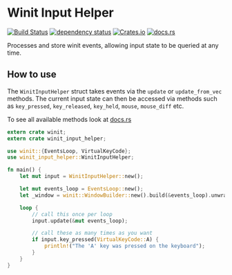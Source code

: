 # Winit Input Helper
[![Build Status](https://travis-ci.org/rukai/winit_input_helper.svg?branch=master)](https://travis-ci.org/rukai/winit_input_helper) [![dependency status](https://deps.rs/repo/github/rukai/winit_input_helper/status.svg)](https://deps.rs/repo/github/rukai/winit_input_helper) [![Crates.io](https://img.shields.io/crates/v/winit_input_helper.svg)](https://crates.io/crates/winit_input_helper) [![docs.rs](https://docs.rs/mio/winit_input_helper.svg)](https://docs.rs/crate/winit_input_helper)

Processes and store winit events, allowing input state to be queried at any time.

## How to use

The `WinitInputHelper` struct takes events via the `update` or `update_from_vec` methods.
The current input state can then be accessed via methods such as `key_pressed`, `key_released`, `key_held`, `mouse`, `mouse_diff` etc.

To see all available methods look at [docs.rs](https://docs.rs/crate/winit_input_helper)

```rust
extern crate winit;
extern crate winit_input_helper;

use winit::{EventsLoop, VirtualKeyCode};
use winit_input_helper::WinitInputHelper;

fn main() {
    let mut input = WinitInputHelper::new();

    let mut events_loop = EventsLoop::new();
    let _window = winit::WindowBuilder::new().build(&events_loop).unwrap();

    loop {
        // call this once per loop
        input.update(&mut events_loop);

        // call these as many times as you want
        if input.key_pressed(VirtualKeyCode::A) {
            println!("The 'A' key was pressed on the keyboard");
        }
    }
}
```
